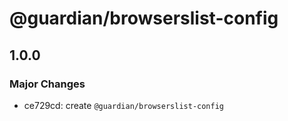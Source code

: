# @guardian/browserslist-config

## 1.0.0

### Major Changes

- ce729cd: create `@guardian/browserslist-config`
